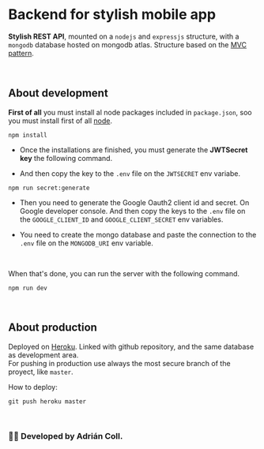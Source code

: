 # Backend for stylish mobile app

**Stylish REST API**, mounted on a `nodejs` and `expressjs` structure, with a `mongodb` database hosted on mongodb atlas.
Structure based on the <a href="https://en.wikipedia.org/wiki/Model%E2%80%93view%E2%80%93controller">MVC pattern</a>.

<br>

## About development

**First of all** you must install al node packages included in `package.json`, soo you must install first of all <a href="https://nodejs.org/es/download/">node</a>.

```
npm install
```

+ Once the installations are finished, you must generate the **JWTSecret key** the following command.

+ And then copy the key to the `.env` file on the `JWTSECRET` env variabe.
```
npm run secret:generate
```

+ Then you need to generate the Google Oauth2 client id and secret. On Google developer console. And then copy the keys to the `.env` file on the `GOOGLE_CLIENT_ID` and `GOOGLE_CLIENT_SECRET` env variables.

+ You need to create the mongo database and paste the connection to the `.env` file on the `MONGODB_URI` env variable.

<br>

When that's done, you can run the server with the following command.

```
npm run dev
```

<br>

## About production 

Deployed on <a href="https://stylish-backend.herokuapp.com/">Heroku</a>.
Linked with github repository, and the same database as development area.\
For pushing in production use always the most secure branch of the proyect, like `master`.

How to deploy:
```
git push heroku master
```

<br>

### 👨‍💻 Developed by Adrián Coll. 
